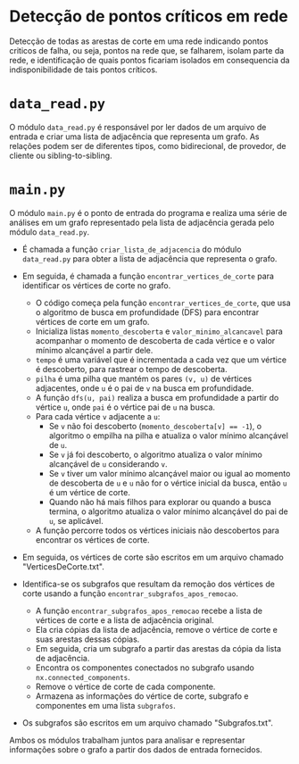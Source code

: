 # Detecção de pontos críticos em rede

  Detecção de todas as arestas de corte em uma rede indicando pontos criticos de falha, ou seja, pontos na rede que, se falharem, isolam parte da rede, e identificação de quais pontos ficariam isolados em consequencia da indisponibilidade de tais pontos críticos. 

#  `data_read.py`

O módulo `data_read.py` é responsável por ler dados de um arquivo de entrada e criar uma lista de adjacência que representa um grafo. 
As relações podem ser de diferentes tipos, como bidirecional, de provedor, de cliente ou sibling-to-sibling.

#  `main.py`

O módulo `main.py` é o ponto de entrada do programa e realiza uma série de análises em um grafo representado pela lista de adjacência gerada pelo módulo `data_read.py`. 

- É chamada a função `criar_lista_de_adjacencia` do módulo `data_read.py` para obter a lista de adjacência que representa o grafo.

- Em seguida,  é chamada a função  `encontrar_vertices_de_corte`  para identificar os vértices de corte no grafo.
	-	O código começa pela função `encontrar_vertices_de_corte`, que usa o algoritmo de busca em profundidade (DFS) para encontrar vértices de corte em um grafo.
	-	Inicializa listas `momento_descoberta` e `valor_minimo_alcancavel` para acompanhar o momento de descoberta de cada vértice e o valor mínimo alcançável a partir dele.
	- `tempo` é uma variável que é incrementada a cada vez que um vértice é descoberto, para rastrear o tempo de descoberta.
	-  `pilha` é uma pilha que mantém os pares `(v, u)` de vértices adjacentes, onde `u` é o pai de `v` na busca em profundidade.
	-  A função `dfs(u, pai)` realiza a busca em profundidade a partir do vértice `u`, onde `pai` é o vértice pai de `u` na busca.
	-  Para cada vértice `v` adjacente a `u`:
		-   Se `v` não foi descoberto (`momento_descoberta[v] == -1`), o algoritmo o empilha na pilha e atualiza o valor mínimo alcançável de `u`.
		-   Se `v` já foi descoberto, o algoritmo atualiza o valor mínimo alcançável de `u` considerando `v`.
		-   Se `v` tiver um valor mínimo alcançável maior ou igual ao momento de descoberta de `u` e `u` não for o vértice inicial da busca, então `u` é um vértice de corte.
		- Quando não há mais filhos para explorar ou quando a busca termina, o algoritmo atualiza o valor mínimo alcançável do pai de `u`, se aplicável.
	-  A função percorre todos os vértices iniciais não descobertos para encontrar os vértices de corte.
  
- Em seguida, os vértices de corte são escritos em um arquivo chamado "VerticesDeCorte.txt".

- Identifica-se os subgrafos que resultam da remoção dos vértices de corte usando a função `encontrar_subgrafos_apos_remocao`.
	-  A função `encontrar_subgrafos_apos_remocao` recebe a lista de vértices de corte e a lista de adjacência original.
	-  Ela cria cópias da lista de adjacência, remove o vértice de corte e suas arestas dessas cópias.
	-  Em seguida, cria um subgrafo a partir das arestas da cópia da lista de adjacência.
	-  Encontra os componentes conectados no subgrafo usando `nx.connected_components`.
	-  Remove o vértice de corte de cada componente.
	-  Armazena as informações do vértice de corte, subgrafo e componentes em uma lista `subgrafos`.

-  Os subgrafos são escritos em um arquivo chamado "Subgrafos.txt".


Ambos os módulos trabalham juntos para analisar e representar informações sobre o grafo a partir dos dados de entrada fornecidos.
